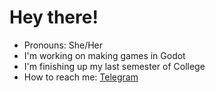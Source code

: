 # Hey there!
- Pronouns: She/Her
- I'm working on making games in Godot
- I'm finishing up my last semester of College
- How to reach me: [Telegram](https://t.me/WillowBehar)


<!--
**TechRunner2/TechRunner2** is a ✨ _special_ ✨ repository because its `README.md` (this file) appears on your GitHub profile.

Here are some ideas to get you started:

- 🔭 I’m currently working on ...
- 🌱 I’m currently learning ...
- 👯 I’m looking to collaborate on ...
- 🤔 I’m looking for help with ...
- 💬 Ask me about ...
- 📫 How to reach me: ...
- 😄 Pronouns: ...
- ⚡ Fun fact: ...
-->
